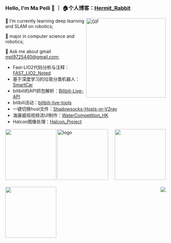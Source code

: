 ### Hello, I'm Ma Peili 👋  ｜ 🏠个人博客：[Hermit_Rabbit](https://blog.csdn.net/lovely_yoshino?spm=1010.2135.3001.5343)

<img align="right" alt="GIF" width="250px" src="https://i.pinimg.com/originals/e4/26/70/e426702edf874b181aced1e2fa5c6cde.gif" />

🌱 I’m currently learning deep learning and SLAM on robotics;

💼 major in computer science and robotics;

👯 Ask me about gmail <u>mpl9725440@gmail.com</u>;

- Fast-LIO2代码分析与注释：[FAST_LIO2_Noted](https://github.com/lovelyyoshino/FAST_LIO2_Noted)
- 基于深度学习的垃圾分类机器人：[SmartCar](https://github.com/lovelyyoshino/SmartCar)
- bilibili的API抓包解析：[Bilibili-Live-API](https://github.com/lovelyyoshino/Bilibili-Live-API)
- bilibili活动：[bilibili-live-tools](https://github.com/Dawnnnnnn/bilibili-live-tools)
- 一键切换host文件：[Shadowsocks-Hosts-or-V2ray](https://github.com/lovelyyoshino/Shadowsocks-Hosts-or-V2ray)
- 海康威视视频流UI制作：[WaterCompetition_HK](https://github.com/lovelyyoshino/WaterCompetition_HK)
- Halcon图像处理：[Halcon_Project](https://github.com/lovelyyoshino/Halcon_Project)



<img align="left" height="160px" src="https://github-readme-stats.vercel.app/api?username=lovelyyoshino&show_icons=true&theme=dracula" />
<img align="right"  height="160px" src="https://github-readme-stats.vercel.app/api/top-langs/?username=lovelyyoshino&show_icons=true&layout=compact&theme=dracula"/>

<img src="https://github-profile-trophy.vercel.app/?username=lovelyyoshino&theme=flat&column=7" alt="logo" height="160" align="middle" style="margin: auto; margin-bottom: 22px;" />

<img align="left" height="160px" src="https://stats.justsong.cn/api/csdn?id=lovely_yoshino">
<div align="right"> <img src="https://activity-graph.herokuapp.com/graph?username=lovelyyoshino&theme=xcode" /> </div>


<!--
**lovelyyoshino/lovelyyoshino** is a ✨ _special_ ✨ repository because its `README.md` (this file) appears on your GitHub profile.

Here are some ideas to get you started:

- 🔭 I’m currently working on ...
- 🌱 I’m currently learning ...
- 👯 I’m looking to collaborate on ...
- 🤔 I’m looking for help with ...
- 💬 Ask me about ...
- 📫 How to reach me: ...
- 😄 Pronouns: ...
- ⚡ Fun fact: ...
-->
